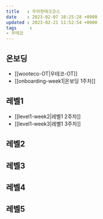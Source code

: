 ```yaml
---
title   : 우아한테크코스
date    : 2023-02-07 10:25:28 +0900
updated : 2023-02-21 11:52:54 +0900
tags     : 
- 우테코
---
```

## 온보딩
* [[wooteco-OT|우테코-OT]]
* [[onboarding-week1|온보딩 1주차]]
## 레벨1
* [[level1-week2|레벨1 2주차]]
* [[level1-week3|레벨1 3주차]]
## 레벨2

## 레벨3

## 레벨4

## 레벨5
